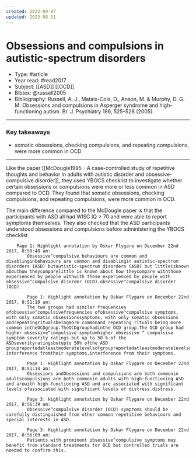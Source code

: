 ```yaml
---
created: 2022-09-07
updated: 2023-08-31
---
```

# Obsessions and compulsions in autistic-spectrum disorders
* Type:  #article
* Year read: #read2017
* Subject: [[ASD]] [[OCD]]
* Bibtex: @russell2005
* Bibliography: Russell, A. J., Mataix-Cols, D., Anson, M. & Murphy, D. G. M. Obsessions and compulsions in Asperger syndrome and high-functioning autism. Br. J. Psychiatry 186, 525–528 (2005).
---
### Key takeaways
* somatic obsessions, checking compulsions, and repeating compulsions, were more common in OCD

---
 Like the paper [[McDougle1995 - A case-controlled study of repetitive thoughts and behavior in adults with autistic disorder and obsessive-compulsive disorder]], they used YBOCS checklist to investigate whether certain obsessions or compulsions were more or less common in ASD compared to OCD. They found that somatic obsessions, checking compulsions, and repeating compulsions, were more common in OCD.

The main difference compared to the McDougle paper is that the participants with ASD all had WISC IQ > 70 and were able to report symptoms themselves. They also checked that the ASD participants understood obsessions and compulsions before administering the YBOCS checklist.

```
	Page 1: Highlight annotation by Oskar Flygare on December 22nd 2017, 8:50:48 am:
        Obsessive^compulsive behaviours are common and disablinginbehaviours are common and disablingin autistic-spectrum disorders (ASD) butautistic-spectrum disorders (ASD) but littleisknown abouthow theycomparelittle is known about how theycompare withthose experienced by people withwith those experienced by people with obsessive^compulsive disorder (OCD).obsessive^compulsive disorder (OCD)

        Page 1: Highlight annotation by Oskar Flygare on December 22nd 2017, 8:51:10 am:
        The two groups had similar frequencies ofobsessive^compulsivefrequencies ofobsessive^compulsive symptoms, with only somatic obsessionssymptoms, with only somatic obsessions andrepeatingritualsbeingmore commonand repeating rituals being more common intheOCDgroup.TheOCDgrouphadinthe OCD group.The OCD group had higher obsessive^compulsive symptomhigher obsessive ^ compulsive symptom severity ratings but up to 50 % of the ASDseverityratingsbutupto 50% ofthe ASD groupreportedatleastmoderatelevelsofgroupreportedatleastmoderatelevelsof interference fromtheir symptoms.interference from their symptoms.

        Page 1: Highlight annotation by Oskar Flygare on December 22nd 2017, 8:51:14 am:
        Obsessions andObsessions and compulsions are both commonin adultscompulsions are both commonin adults with high-functioning ASD and arewith high-functioning ASD and are associated with significant levels ofassociated with significant levels of distress.distress.

        Page 3: Highlight annotation by Oskar Flygare on December 22nd 2017, 8:56:39 am:
        Obsessive^compulsive disorder (OCD) symptoms should be carefully distinguished from other common repetitive behaviours and special interests in ASD.

        Page 3: Highlight annotation by Oskar Flygare on December 22nd 2017, 8:56:09 am:
        Patients with prominent obsessive^compulsive symptoms may benefit from standard treatments for OCD but controlled trials are needed to confirm this.
```